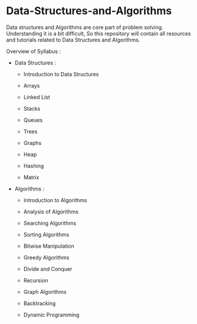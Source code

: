 # Data-Structures-and-Algorithms
Data structures and Algorithms are core part of problem solving. Understanding it is a bit difficult, So this repository will contain all resources and tutorials related to Data Structures and Algorithms.

Overview of Syllabus :

* Data Structures :

  * Introduction to Data Structures

  * Arrays

  * Linked List

  * Stacks

  * Queues

  * Trees

  * Graphs

  * Heap 

  * Hashing 

  * Matrix

* Algorithms : 

  * Introduction to Algorithms

  * Analysis of Algorithms

  * Searching Algorithms

  * Sorting Algorithms

  * Bitwise Manipulation

  * Greedy Algorithms

  * Divide and Conquer

  * Recursion

  * Graph Algorithms 

  * Backtracking

  * Dynamic Programming
